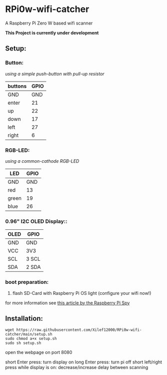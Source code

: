 # RPi0w-wifi-catcher
A Raspberry Pi Zero W based wifi scanner

**This Project is currently under development**
## Setup:
### Button:
*using a simple push-button with pull-up resistor*

| buttons | GPIO |
|---------|------|
| GND     | GND  |
| enter   | 21   |
| up      | 22   |
| down    | 17   |
| left    | 27   |
| right   | 6    |

### RGB-LED:
*using a common-cathode RGB-LED*

| LED   | GPIO |
|-------|------|
| GND   | GND  |
| red   | 13   |
| green | 19   |
| blue  | 26   |

### 0.96" I2C OLED Display::
| OLED | GPIO  |
|------|-------|
| GND  | GND   |
| VCC  | 3V3   |
| SCL  | 3 SCL |
| SDA  | 2 SDA |

### boot preparation:
1. flash SD-Card with Raspberry Pi OS light (configure your wifi now!)

for more information see [this article by the Raspberry Pi Spy](https://www.raspberrypi-spy.co.uk/2020/05/adding-ethernet-to-a-pi-zero/)

## Installation:
```
wget https://raw.githubusercontent.com/Xilef12000/RPi0w-wifi-catcher/main/setup.sh
sudo chmod a+x setup.sh
sudo sh setup.sh
```

open the webpage on port 8080

short Enter press: turn display on
long Enter press: turn pi off
short left/right press while display is on: decrease/increase delay between scanning

